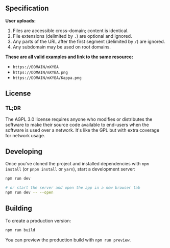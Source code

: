 ## Specification

**User uploads:**
1. Files are accessible cross-domain; content is identical.
2. File extensions (delimited by `.`) are optional and ignored.
3. Any parts of the URL after the first segment (delimited by `/`) are ignored.
4. Any subdomain may be used on root domains.

**These are all valid examples and link to the same resource:**
- `https://DOMAIN/mXYBA`
- `https://DOMAIN/mXYBA.png`
- `https://DOMAIN/mXYBA/Kappa.png`

## License

### TL;DR

The AGPL 3.0 license requires anyone who modifies or distributes the software to make their source code available to end-users when the software is used over a network. It's like the GPL but with extra coverage for network usage.

## Developing

Once you've cloned the project and installed dependencies with `npm install` (or `pnpm install` or `yarn`), start a development server:

```bash
npm run dev

# or start the server and open the app in a new browser tab
npm run dev -- --open
```

## Building

To create a production version:

```bash
npm run build
```

You can preview the production build with `npm run preview`.

